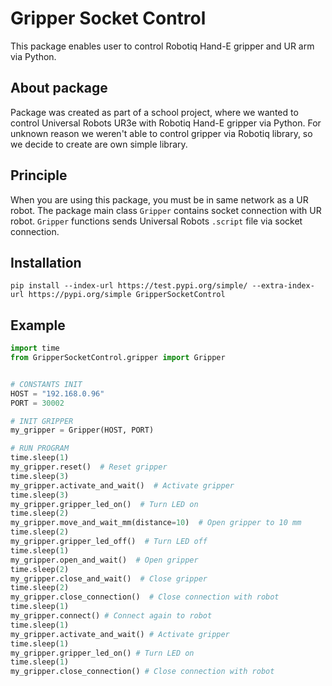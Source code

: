 # Gripper Socket Control

This package enables user to control Robotiq Hand-E gripper and UR arm via Python.

## About package

Package was created as part of a school project, where we wanted to control Universal Robots UR3e with Robotiq Hand-E gripper via Python. For unknown reason we weren't able to control gripper via Robotiq library, so we decide to create are own simple library.

## Principle

When you are using this package, you must be in same network as a UR robot. The package main class `Gripper` contains socket connection with UR robot. `Gripper` functions sends Universal Robots `.script` file via socket connection.

## Installation 

```
pip install --index-url https://test.pypi.org/simple/ --extra-index-url https://pypi.org/simple GripperSocketControl
```

## Example

``` python
import time
from GripperSocketControl.gripper import Gripper


# CONSTANTS INIT
HOST = "192.168.0.96"
PORT = 30002

# INIT GRIPPER
my_gripper = Gripper(HOST, PORT)

# RUN PROGRAM
time.sleep(1)
my_gripper.reset()  # Reset gripper
time.sleep(3)
my_gripper.activate_and_wait()  # Activate gripper
time.sleep(3)
my_gripper.gripper_led_on()  # Turn LED on
time.sleep(2)
my_gripper.move_and_wait_mm(distance=10)  # Open gripper to 10 mm
time.sleep(2)
my_gripper.gripper_led_off()  # Turn LED off
time.sleep(1)
my_gripper.open_and_wait()  # Open gripper
time.sleep(2)
my_gripper.close_and_wait()  # Close gripper
time.sleep(2)
my_gripper.close_connection()  # Close connection with robot
time.sleep(1)
my_gripper.connect() # Connect again to robot
time.sleep(1)
my_gripper.activate_and_wait() # Activate gripper
time.sleep(1)
my_gripper.gripper_led_on() # Turn LED on
time.sleep(1)
my_gripper.close_connection() # Close connection with robot
```